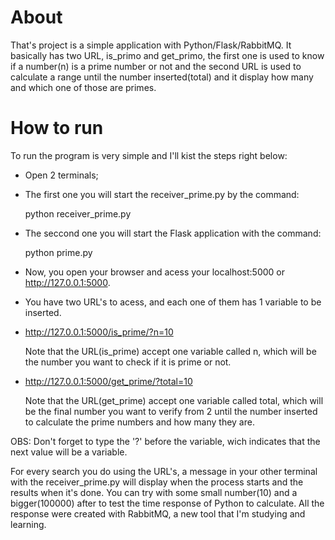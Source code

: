 <h1>About</h1>

That's project is a simple application with Python/Flask/RabbitMQ. It basically has two URL, is_primo and get_primo, the first one is used to know if a number(n) is a prime number or not and the second URL is used to calculate a range until the number inserted(total) and it display how many and which one of those are primes.

<h1>How to run</h1>

To run the program is very simple and I'll kist the steps right below:

- Open 2 terminals;

- The first one you will start the receiver_prime.py by the command:

    python receiver_prime.py

- The seccond one you will start the Flask application with the command:

    python prime.py
    

- Now, you open your browser and acess your localhost:5000 or http://127.0.0.1:5000.

- You have two URL's to acess, and each one of them has 1 variable to be inserted.

- http://127.0.0.1:5000/is_prime/?n=10

    Note that the URL(is_prime) accept one variable called n, which will be the number you want to check if it is prime or not.
    
- http://127.0.0.1:5000/get_prime/?total=10

    Note that the URL(get_prime) accept one variable called total, which will be the final number you want to verify from 2 until the number inserted to calculate the prime numbers and how many they are.
    

OBS: Don't forget to type the '?' before the variable, wich indicates that the next value will be a variable.


For every search you do using the URL's, a message in your other terminal with the receiver_prime.py will display when the process starts and the results when it's done. You can try with some small number(10) and a bigger(100000) after to test the time response of Python to calculate. All the response were created with RabbitMQ, a new tool that I'm studying and learning.
